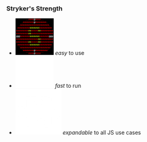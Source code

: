 ### Stryker's Strength

* ![easy](/img/easy.png) <!-- .element class="emblem"--> _easy_ to use  
* ![fast](/img/fast.png) <!-- .element class="emblem"--> _fast_ to run  
* ![puzzle](/img/puzzle.png) <!-- .element class="emblem"--> _expandable_ to all JS use cases  

<!--.element class="no-list-emblem"-->